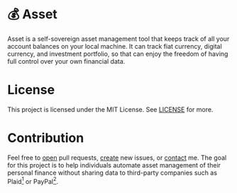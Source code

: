 # :moneybag: Asset
Asset is a self-sovereign asset management tool that keeps track of all your account balances on your local machine. It can track fiat currency, digital currency, and investment portfolio, so that can enjoy the freedom of having full control over your own financial data.

# License
This project is licensed under the MIT License. See [LICENSE](LICENSE) for more.

# Contribution
Feel free to [open](https://github.com/allenlinsh/asset/pulls) pull requests, [create](https://github.com/allenlinsh/asset/issues) new issues, or [contact](https://allenlinsh.com) me. The goal for this project is to help individuals automate asset management of their personal finance without sharing data to third-party companies such as Plaid[<sup>1</sup>](https://plaid.com/legal/#information-we-collect-and-categories-of-sources) or PayPal[<sup>2</sup>](https://rebecca-ricks.com/paypal-data).

